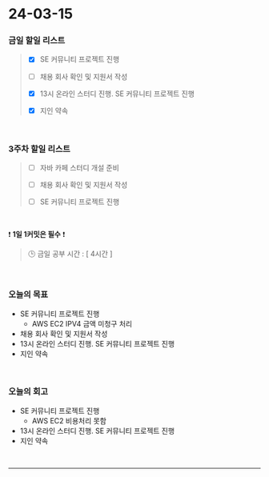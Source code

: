 # 24-03-15
### 금일 할일 리스트
> - [x]  SE 커뮤니티 프로젝트 진행
>
> - [ ]  채용 회사 확인 및 지원서 작성
>
> - [x]  13시 온라인 스터디 진행. SE 커뮤니티 프로젝트 진행
>
> - [x]  지인 약속

<br/>

### 3주차 할일 리스트  
> - [ ]  자바 카페 스터디 개설 준비
>
> - [ ]  채용 회사 확인 및 지원서 작성
>
> - [ ]  SE 커뮤니티 프로젝트 진행

<br/>

❗ **1일 1커밋은 필수** ❗
> 🕒 금일 공부 시간 : [ 4시간 ]

<br/>

### 오늘의 목표
- SE 커뮤니티 프로젝트 진행
    - AWS EC2 IPV4 금액 미청구 처리
- 채용 회사 확인 및 지원서 작성
- 13시 온라인 스터디 진행. SE 커뮤니티 프로젝트 진행
- 지인 약속

<br>

### 오늘의 회고
- SE 커뮤니티 프로젝트 진행
    - AWS EC2 비용처리 못함
- 13시 온라인 스터디 진행. SE 커뮤니티 프로젝트 진행
- 지인 약속


<br/>

------------  
